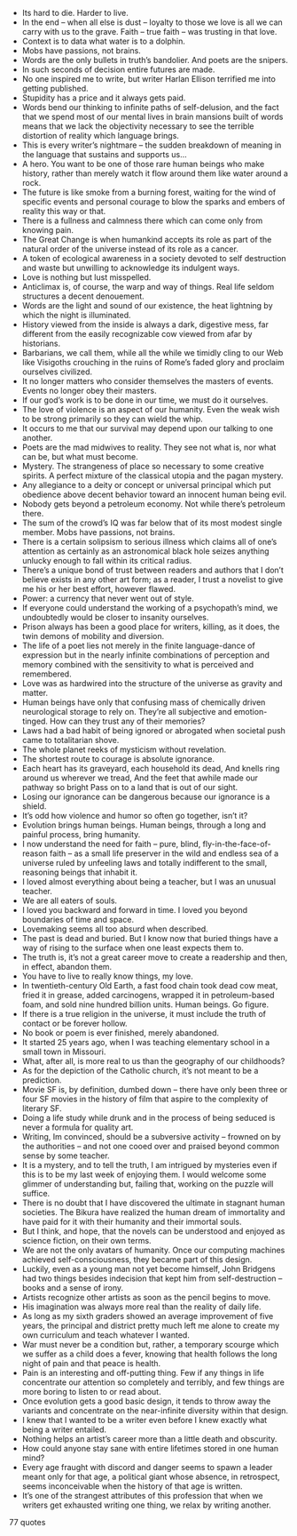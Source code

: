  - Its hard to die. Harder to live.
 - In the end – when all else is dust – loyalty to those we love is all we can carry with us to the grave. Faith – true faith – was trusting in that love.
 - Context is to data what water is to a dolphin.
 - Mobs have passions, not brains.
 - Words are the only bullets in truth’s bandolier. And poets are the snipers.
 - In such seconds of decision entire futures are made.
 - No one inspired me to write, but writer Harlan Ellison terrified me into getting published.
 - Stupidity has a price and it always gets paid.
 - Words bend our thinking to infinite paths of self-delusion, and the fact that we spend most of our mental lives in brain mansions built of words means that we lack the objectivity necessary to see the terrible distortion of reality which language brings.
 - This is every writer’s nightmare – the sudden breakdown of meaning in the language that sustains and supports us...
 - A hero. You want to be one of those rare human beings who make history, rather than merely watch it flow around them like water around a rock.
 - The future is like smoke from a burning forest, waiting for the wind of specific events and personal courage to blow the sparks and embers of reality this way or that.
 - There is a fullness and calmness there which can come only from knowing pain.
 - The Great Change is when humankind accepts its role as part of the natural order of the universe instead of its role as a cancer.
 - A token of ecological awareness in a society devoted to self destruction and waste but unwilling to acknowledge its indulgent ways.
 - Love is nothing but lust misspelled.
 - Anticlimax is, of course, the warp and way of things. Real life seldom structures a decent denouement.
 - Words are the light and sound of our existence, the heat lightning by which the night is illuminated.
 - History viewed from the inside is always a dark, digestive mess, far different from the easily recognizable cow viewed from afar by historians.
 - Barbarians, we call them, while all the while we timidly cling to our Web like Visigoths crouching in the ruins of Rome’s faded glory and proclaim ourselves civilized.
 - It no longer matters who consider themselves the masters of events. Events no longer obey their masters.
 - If our god’s work is to be done in our time, we must do it ourselves.
 - The love of violence is an aspect of our humanity. Even the weak wish to be strong primarily so they can wield the whip.
 - It occurs to me that our survival may depend upon our talking to one another.
 - Poets are the mad midwives to reality. They see not what is, nor what can be, but what must become.
 - Mystery. The strangeness of place so necessary to some creative spirits. A perfect mixture of the classical utopia and the pagan mystery.
 - Any allegiance to a deity or concept or universal principal which put obedience above decent behavior toward an innocent human being evil.
 - Nobody gets beyond a petroleum economy. Not while there’s petroleum there.
 - The sum of the crowd’s IQ was far below that of its most modest single member. Mobs have passions, not brains.
 - There is a certain solipsism to serious illness which claims all of one’s attention as certainly as an astronomical black hole seizes anything unlucky enough to fall within its critical radius.
 - There’s a unique bond of trust between readers and authors that I don’t believe exists in any other art form; as a reader, I trust a novelist to give me his or her best effort, however flawed.
 - Power: a currency that never went out of style.
 - If everyone could understand the working of a psychopath’s mind, we undoubtedly would be closer to insanity ourselves.
 - Prison always has been a good place for writers, killing, as it does, the twin demons of mobility and diversion.
 - The life of a poet lies not merely in the finite language-dance of expression but in the nearly infinite combinations of perception and memory combined with the sensitivity to what is perceived and remembered.
 - Love was as hardwired into the structure of the universe as gravity and matter.
 - Human beings have only that confusing mass of chemically driven neurological storage to rely on. They’re all subjective and emotion-tinged. How can they trust any of their memories?
 - Laws had a bad habit of being ignored or abrogated when societal push came to totalitarian shove.
 - The whole planet reeks of mysticism without revelation.
 - The shortest route to courage is absolute ignorance.
 - Each heart has its graveyard, each household its dead, And knells ring around us wherever we tread, And the feet that awhile made our pathway so bright Pass on to a land that is out of our sight.
 - Losing our ignorance can be dangerous because our ignorance is a shield.
 - It’s odd how violence and humor so often go together, isn’t it?
 - Evolution brings human beings. Human beings, through a long and painful process, bring humanity.
 - I now understand the need for faith – pure, blind, fly-in-the-face-of-reason faith – as a small life preserver in the wild and endless sea of a universe ruled by unfeeling laws and totally indifferent to the small, reasoning beings that inhabit it.
 - I loved almost everything about being a teacher, but I was an unusual teacher.
 - We are all eaters of souls.
 - I loved you backward and forward in time. I loved you beyond boundaries of time and space.
 - Lovemaking seems all too absurd when described.
 - The past is dead and buried. But I know now that buried things have a way of rising to the surface when one least expects them to.
 - The truth is, it’s not a great career move to create a readership and then, in effect, abandon them.
 - You have to live to really know things, my love.
 - In twentieth-century Old Earth, a fast food chain took dead cow meat, fried it in grease, added carcinogens, wrapped it in petroleum-based foam, and sold nine hundred billion units. Human beings. Go figure.
 - If there is a true religion in the universe, it must include the truth of contact or be forever hollow.
 - No book or poem is ever finished, merely abandoned.
 - It started 25 years ago, when I was teaching elementary school in a small town in Missouri.
 - What, after all, is more real to us than the geography of our childhoods?
 - As for the depiction of the Catholic church, it’s not meant to be a prediction.
 - Movie SF is, by definition, dumbed down – there have only been three or four SF movies in the history of film that aspire to the complexity of literary SF.
 - Doing a life study while drunk and in the process of being seduced is never a formula for quality art.
 - Writing, Im convinced, should be a subversive activity – frowned on by the authorities – and not one cooed over and praised beyond common sense by some teacher.
 - It is a mystery, and to tell the truth, I am intrigued by mysteries even if this is to be my last week of enjoying them. I would welcome some glimmer of understanding but, failing that, working on the puzzle will suffice.
 - There is no doubt that I have discovered the ultimate in stagnant human societies. The Bikura have realized the human dream of immortality and have paid for it with their humanity and their immortal souls.
 - But I think, and hope, that the novels can be understood and enjoyed as science fiction, on their own terms.
 - We are not the only avatars of humanity. Once our computing machines achieved self-consciousness, they became part of this design.
 - Luckily, even as a young man not yet become himself, John Bridgens had two things besides indecision that kept him from self-destruction – books and a sense of irony.
 - Artists recognize other artists as soon as the pencil begins to move.
 - His imagination was always more real than the reality of daily life.
 - As long as my sixth graders showed an average improvement of five years, the principal and district pretty much left me alone to create my own curriculum and teach whatever I wanted.
 - War must never be a condition but, rather, a temporary scourge which we suffer as a child does a fever, knowing that health follows the long night of pain and that peace is health.
 - Pain is an interesting and off-putting thing. Few if any things in life concentrate our attention so completely and terribly, and few things are more boring to listen to or read about.
 - Once evolution gets a good basic design, it tends to throw away the variants and concentrate on the near-infinite diversity within that design.
 - I knew that I wanted to be a writer even before I knew exactly what being a writer entailed.
 - Nothing helps an artist’s career more than a little death and obscurity.
 - How could anyone stay sane with entire lifetimes stored in one human mind?
 - Every age fraught with discord and danger seems to spawn a leader meant only for that age, a political giant whose absence, in retrospect, seems inconceivable when the history of that age is written.
 - It’s one of the strangest attributes of this profession that when we writers get exhausted writing one thing, we relax by writing another.

77 quotes